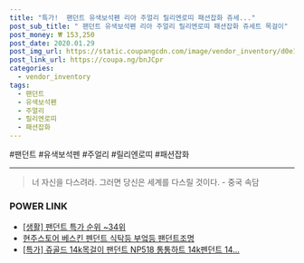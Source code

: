 ```yaml
--- 
title: "특가!  팬던트 유색보석펜 리아 주얼리 릴리엔로띠 패션잡화 쥬세..." 
post_sub_title: " 팬던트 유색보석펜 리아 주얼리 릴리엔로띠 패션잡화 쥬세트 목걸이" 
post_money: ₩ 153,250 
post_date: 2020.01.29 
post_img_url: https://static.coupangcdn.com/image/vendor_inventory/d0e1/b1998ce93bfa96176d7436f4d0c1b14f97f2c1a45ea21863d3dabfbe2adc.jpg 
post_link_url: https://coupa.ng/bnJCpr 
categories: 
  - vendor_inventory 
tags: 
  - 팬던트 
  - 유색보석펜 
  - 주얼리 
  - 릴리엔로띠 
  - 패션잡화 
--- 
```

  #팬던트 #유색보석펜 #주얼리 #릴리엔로띠 #패션잡화 
<hr> 

> 너 자신을 다스려라. 그러면 당신은 세계를 다스릴 것이다. - 중국 속담 


### POWER LINK

* <a href="https://blog.naver.com/sakai111/221788367781" target="_blank"> [생활] 팬던트 특가 순위 ~34위</a>
* <a href="https://blog.naver.com/sakai111/221781063292" target="_blank">현주스토어 베스킨 펜던트 식탁등 부엌등 팬던트조명</a>
* <a href="https://blog.naver.com/santokki14/221791127324" target="_blank">[특가] 쥬골드 14k목걸이 팬던트 NP518 통통하트 14k펜던트 14...</a>
